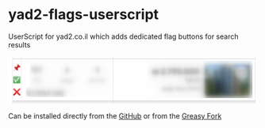 # yad2-flags-userscript
UserScript for yad2.co.il which adds dedicated flag buttons for search results

![screenshot](screenshots/screenshot_1.png)

Can be installed directly from the [GitHub](https://github.com/yrtimiD/yad2-flags-userscript/raw/main/yad2-flags.user.js) or from the [Greasy Fork](https://greasyfork.org/en/scripts/444053-yad2-flags)
